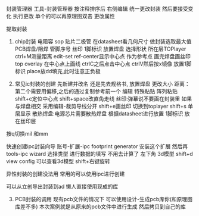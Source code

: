 封装管理器 工具-封装管理器
按注释排序后 右侧编辑 统一更改封装 然后要接受变化 执行更改
单个的可以再原理图双击 更改属性

提取封装
1. chip封装 电阻容 sop 贴片二极管
在datasheet看几何尺寸 做封装选取最大值
PCB焊盘/阻焊 管脚序号 丝印  1脚标识
放置焊盘 选择形状 所在层TOPlayer ctrl+M测量距离
edit-set ref-center显示中心点 作为参考点
画完焊盘画丝印 top overlay 在中心点上画线
ctrlC之后点击中心点 ctrlV然后按x镜像
放置1脚标识 place放dd填充,此时注意正负极

2. 常见ic封装的创建
先新建并改名
还是先去规格书, 放置焊盘 更改大小 距离：第二个需要用偏移,之后的通过复制参考前一个
编辑 特殊粘贴 阵列粘贴
shift+c定位中心点 shift+space改直角走线
丝印:弹幕说不要画在封装里 如果与焊盘相交 采用编辑-裁剪导线分开 shift+e画丝印  切换到toplayer shift+s 单层显示
散热焊盘:电源芯片需要散热焊盘 根据datasheet进行放置
1脚标识 放在丝印层

按q切换mil 和mm

快速创建ipc封装向导
账号-扩展-ipc footprint generator 安装这个扩展
然后再tools-ipc wizard
选择类型 进行数据的填写 不用去计算了
左下角 3d模型 
shift+d view config
可以查看3d模型
shift+右键旋转

异性封装的创建没法用 常用的可以使用ipc进行创建

可以从立创导出封装到ad 懒人直接使用现成的库

3. PCB封装的调用
现有pcb文件的情况下 可以使用设计-生成pcb库你(和原理图库差不多)
本次案例就是从原来的pcb文件中进行生成 然后拷贝到自己的库                   

